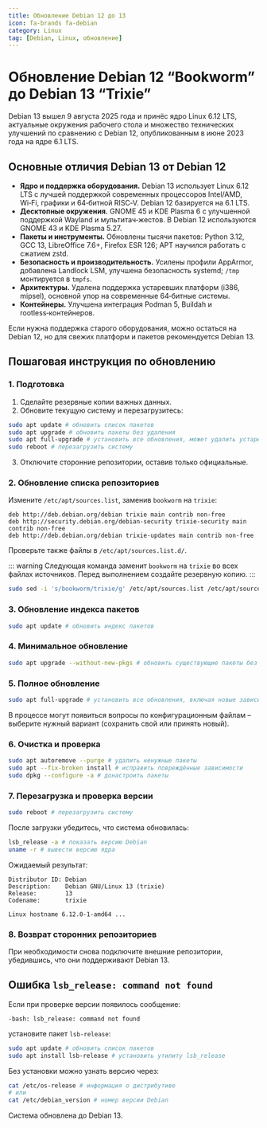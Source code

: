 ```yaml
---
title: Обновление Debian 12 до 13
icon: fa-brands fa-debian
category: Linux
tag: [Debian, Linux, обновление]
---
```


# Обновление Debian 12 “Bookworm” до Debian 13 “Trixie”

Debian 13 вышел 9 августа 2025 года и принёс ядро Linux 6.12 LTS, актуальные окружения рабочего стола и множество технических улучшений по сравнению с Debian 12, опубликованным в июне 2023 года на ядре 6.1 LTS.

## Основные отличия Debian 13 от Debian 12

- **Ядро и поддержка оборудования.** Debian 13 использует Linux 6.12 LTS с лучшей поддержкой современных процессоров Intel/AMD, Wi‑Fi, графики и 64‑битной RISC‑V. Debian 12 базируется на 6.1 LTS.
- **Десктопные окружения.** GNOME 45 и KDE Plasma 6 с улучшенной поддержкой Wayland и мультитач‑жестов. В Debian 12 используются GNOME 43 и KDE Plasma 5.27.
- **Пакеты и инструменты.** Обновлены тысячи пакетов: Python 3.12, GCC 13, LibreOffice 7.6+, Firefox ESR 126; APT научился работать с сжатием zstd.
- **Безопасность и производительность.** Усилены профили AppArmor, добавлена Landlock LSM, улучшена безопасность systemd; `/tmp` монтируется в `tmpfs`.
- **Архитектуры.** Удалена поддержка устаревших платформ (i386, mipsel), основной упор на современные 64‑битные системы.
- **Контейнеры.** Улучшена интеграция Podman 5, Buildah и rootless‑контейнеров.

Если нужна поддержка старого оборудования, можно остаться на Debian 12, но для свежих платформ и пакетов рекомендуется Debian 13.

## Пошаговая инструкция по обновлению

### 1. Подготовка

1. Сделайте резервные копии важных данных.
2. Обновите текущую систему и перезагрузитесь:

```bash
sudo apt update # обновить список пакетов
sudo apt upgrade # обновить пакеты без удаления
sudo apt full-upgrade # установить все обновления, может удалить устаревшее
sudo reboot # перезагрузить систему
```

3. Отключите сторонние репозитории, оставив только официальные.

### 2. Обновление списка репозиториев

Измените `/etc/apt/sources.list`, заменив `bookworm` на `trixie`:

```text
deb http://deb.debian.org/debian trixie main contrib non-free
deb http://security.debian.org/debian-security trixie-security main contrib non-free
deb http://deb.debian.org/debian trixie-updates main contrib non-free
```

Проверьте также файлы в `/etc/apt/sources.list.d/`.

::: warning
Следующая команда заменит `bookworm` на `trixie` во всех файлах источников. Перед выполнением создайте резервную копию.
:::

```bash
sudo sed -i 's/bookworm/trixie/g' /etc/apt/sources.list /etc/apt/sources.list.d/*.list # заменить название релиза
```

### 3. Обновление индекса пакетов

```bash
sudo apt update # обновить индекс пакетов
```

### 4. Минимальное обновление

```bash
sudo apt upgrade --without-new-pkgs # обновить существующие пакеты без новых зависимостей
```

### 5. Полное обновление

```bash
sudo apt full-upgrade # установить все обновления, включая новые зависимости
```

В процессе могут появиться вопросы по конфигурационным файлам – выберите нужный вариант (сохранить свой или принять новый).

### 6. Очистка и проверка

```bash
sudo apt autoremove --purge # удалить ненужные пакеты
sudo apt --fix-broken install # исправить повреждённые зависимости
sudo dpkg --configure -a # донастроить пакеты
```

### 7. Перезагрузка и проверка версии

```bash
sudo reboot # перезагрузить систему
```

После загрузки убедитесь, что система обновилась:

```bash
lsb_release -a # показать версию Debian
uname -r # вывести версию ядра
```

Ожидаемый результат:

```
Distributor ID: Debian
Description:    Debian GNU/Linux 13 (trixie)
Release:        13
Codename:       trixie

Linux hostname 6.12.0-1-amd64 ...
```

### 8. Возврат сторонних репозиториев

При необходимости снова подключите внешние репозитории, убедившись, что они поддерживают Debian 13.

## Ошибка `lsb_release: command not found`

Если при проверке версии появилось сообщение:

```
-bash: lsb_release: command not found
```

установите пакет `lsb-release`:

```bash
sudo apt update # обновить список пакетов
sudo apt install lsb-release # установить утилиту lsb_release
```

Без установки можно узнать версию через:

```bash
cat /etc/os-release # информация о дистрибутиве
# или
cat /etc/debian_version # номер версии Debian
```

Система обновлена до Debian 13.
